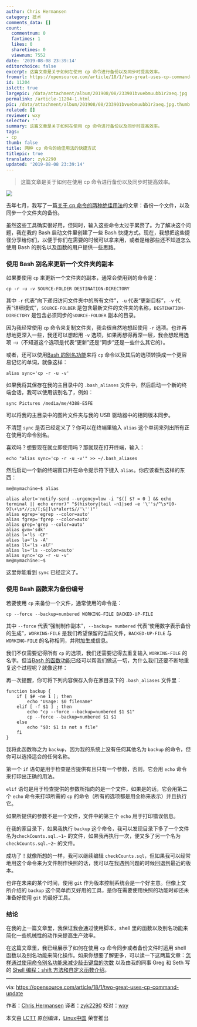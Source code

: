 ```yaml
---
author: Chris Hermansen
category: 技术
comments_data: []
count:
  commentnum: 0
  favtimes: 1
  likes: 0
  sharetimes: 0
  viewnum: 7552
date: '2019-08-08 23:39:14'
editorchoice: false
excerpt: 这篇文章是关于如何在使用 cp 命令进行备份以及同步时提高效率。
fromurl: https://opensource.com/article/18/1/two-great-uses-cp-command-update
id: 11204
islctt: true
largepic: /data/attachment/album/201908/08/233901bvuebmuubb1r2aeq.jpg
permalink: /article-11204-1.html
pic: /data/attachment/album/201908/08/233901bvuebmuubb1r2aeq.jpg.thumb.jpg
related: []
reviewer: wxy
selector: ''
summary: 这篇文章是关于如何在使用 cp 命令进行备份以及同步时提高效率。
tags:
- cp
thumb: false
title: 两种 cp 命令的绝佳用法的快捷方式
titlepic: true
translator: zyk2290
updated: '2019-08-08 23:39:14'
---
```



> 
> 这篇文章是关于如何在使用 cp 命令进行备份以及同步时提高效率。
> 
> 
> 


![](/data/attachment/album/201908/08/233901bvuebmuubb1r2aeq.jpg)


去年七月，我写了一篇[关于 cp 命令的两种绝佳用法](https://opensource.com/article/17/7/two-great-uses-cp-command)的文章：备份一个文件，以及同步一个文件夹的备份。


虽然这些工具确实很好用，但同时，输入这些命令太过于累赘了。为了解决这个问题，我在我的 Bash 启动文件里创建了一些 Bash 快捷方式。现在，我想把这些捷径分享给你们，以便于你们在需要的时候可以拿来用，或者是给那些还不知道怎么使用 Bash 的别名以及函数的用户提供一些思路。


### 使用 Bash 别名来更新一个文件夹的副本


如果要使用 `cp` 来更新一个文件夹的副本，通常会使用到的命令是：



```
cp -r -u -v SOURCE-FOLDER DESTINATION-DIRECTORY
```

其中 `-r` 代表“向下递归访问文件夹中的所有文件”，`-u` 代表“更新目标”，`-v` 代表“详细模式”，`SOURCE-FOLDER` 是包含最新文件的文件夹的名称，`DESTINATION-DIRECTORY` 是包含必须同步的`SOURCE-FOLDER` 副本的目录。


因为我经常使用 `cp` 命令来复制文件夹，我会很自然地想起使用 `-r` 选项。也许再想地更深入一些，我还可以想起用 `-v` 选项，如果再想得再深一层，我会想起用选项 `-u`（不知道这个选项是代表“更新”还是“同步”还是一些什么其它的）。


或者，还可以使用[Bash 的别名功能](https://opensource.com/article/17/5/introduction-alias-command-line-tool)来将 `cp` 命令以及其后的选项转换成一个更容易记忆的单词，就像这样：



```
alias sync='cp -r -u -v'
```

如果我将其保存在我的主目录中的 `.bash_aliases` 文件中，然后启动一个新的终端会话，我可以使用该别名了，例如：



```
sync Pictures /media/me/4388-E5FE
```

可以将我的主目录中的图片文件夹与我的 USB 驱动器中的相同版本同步。


不清楚 `sync` 是否已经定义了？你可以在终端里输入 `alias` 这个单词来列出所有正在使用的命令别名。


喜欢吗？想要现在就立即使用吗？那就现在打开终端，输入：



```
echo "alias sync='cp -r -u -v'" >> ~/.bash_aliases
```

然后启动一个新的终端窗口并在命令提示符下键入 `alias`。你应该看到这样的东西：



```
me@mymachine~$ alias

alias alert='notify-send --urgency=low -i "$([ $? = 0 ] && echo terminal || echo error)" "$(history|tail -n1|sed -e '\''s/^\s*[0-9]\+\s*//;s/[;&|]\s*alert$//'\'')"'
alias egrep='egrep --color=auto'
alias fgrep='fgrep --color=auto'
alias grep='grep --color=auto'
alias gvm='sdk'
alias l='ls -CF'
alias la='ls -A'
alias ll='ls -alF'
alias ls='ls --color=auto'
alias sync='cp -r -u -v'
me@mymachine:~$
```

这里你能看到 `sync` 已经定义了。


### 使用 Bash 函数来为备份编号


若要使用 `cp` 来备份一个文件，通常使用的命令是：



```
cp --force --backup=numbered WORKING-FILE BACKED-UP-FILE
```

其中 `--force` 代表“强制制作副本”，`--backup= numbered` 代表“使用数字表示备份的生成”，`WORKING-FILE` 是我们希望保留的当前文件，`BACKED-UP-FILE` 与 `WORKING-FILE` 的名称相同，并附加生成信息。


我们不仅需要记得所有 `cp` 的选项，我们还需要记得去重复输入 `WORKING-FILE` 的名字。但当[Bash 的函数功能](https://opensource.com/article/17/1/shell-scripting-shift-method-custom-functions)已经可以帮我们做这一切，为什么我们还要不断地重复这个过程呢？就像这样：


再一次提醒，你可将下列内容保存入你在家目录下的 `.bash_aliases` 文件里：



```
function backup {
    if [ $# -ne 1 ]; then
        echo "Usage: $0 filename"
    elif [ -f $1 ] ; then
        echo "cp --force --backup=numbered $1 $1"
        cp --force --backup=numbered $1 $1
    else
        echo "$0: $1 is not a file"
    fi
}
```

我将此函数称之为 `backup`，因为我的系统上没有任何其他名为 `backup` 的命令，但你可以选择适合的任何名称。


第一个 `if` 语句是用于检查是否提供有且只有一个参数，否则，它会用 `echo` 命令来打印出正确的用法。


`elif` 语句是用于检查提供的参数所指向的是一个文件，如果是的话，它会用第二个 `echo` 命令来打印所需的 `cp` 的命令（所有的选项都是用全称来表示）并且执行它。


如果所提供的参数不是一个文件，文件中的第三个 `echo` 用于打印错误信息。


在我的家目录下，如果我执行 `backup` 这个命令，我可以发现目录下多了一个文件名为`checkCounts.sql.~1~` 的文件，如果我再执行一次，便又多了另一个名为 `checkCounts.sql.~2~` 的文件。


成功了！就像所想的一样，我可以继续编辑 `checkCounts.sql`，但如果我可以经常地用这个命令来为文件制作快照的话，我可以在我遇到问题的时候回退到最近的版本。


也许在未来的某个时间，使用 `git` 作为版本控制系统会是一个好主意。但像上文所介绍的 `backup` 这个简单而又好用的工具，是你在需要使用快照的功能时却还未准备好使用 `git` 的最好工具。


### 结论


在我的上一篇文章里，我保证我会通过使用脚本，shell 里的函数以及别名功能来简化一些机械性的动作来提高生产效率。


在这篇文章里，我已经展示了如何在使用 `cp` 命令同步或者备份文件时运用 shell 函数以及别名功能来简化操作。如果你想要了解更多，可以读一下这两篇文章：[怎样通过使用命令别名功能来减少敲击键盘的次数](https://opensource.com/article/17/5/introduction-alias-command-line-tool) 以及由我的同事 Greg 和 Seth 写的 [Shell 编程：shift 方法和自定义函数介绍](https://opensource.com/article/17/1/shell-scripting-shift-method-custom-functions)。




---


via: <https://opensource.com/article/18/1/two-great-uses-cp-command-update>


作者：[Chris Hermansen](https://opensource.com/users/clhermansen) 译者：[zyk2290](https://github.com/zyk2290) 校对：[wxy](https://github.com/wxy)


本文由 [LCTT](https://github.com/LCTT/TranslateProject) 原创编译，[Linux中国](https://linux.cn/) 荣誉推出